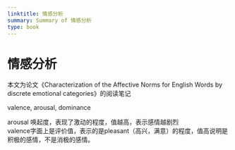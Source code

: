 ```yaml
---
linktitle: 情感分析
summary: Summary of 情感分析
type: book
---
```

# 情感分析
本文为论文《Characterization of the Affective Norms for English Words by discrete emotional categories》的阅读笔记

valence, arousal, dominance

arousal 唤起度，表现了激动的程度，值越高，表示感情越剧烈  
valence字面上是评价值，表示的是pleasant（高兴，满意）的程度，值高说明是积极的感情，不是消极的感情。